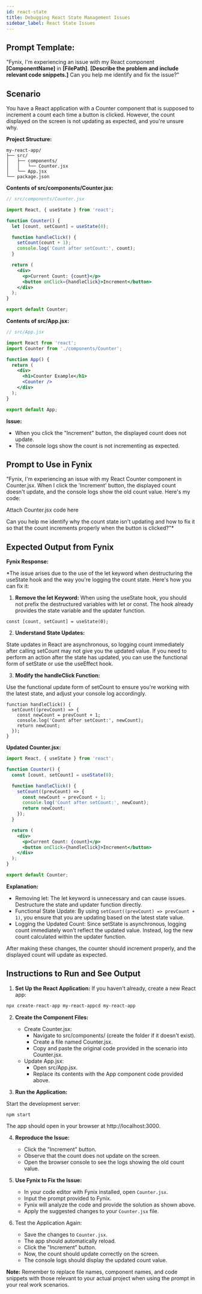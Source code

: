 ```yaml
---
id: react-state
title: Debugging React State Management Issues
sidebar_label: React State Issues
---
```


## Prompt Template:
"Fynix, I'm experiencing an issue with my React component **[ComponentName]** in **[FilePath]**. **[Describe the problem and include relevant code snippets.]** Can you help me identify and fix the issue?"




## Scenario

You have a React application with a Counter component that is supposed to increment a count each time a button is clicked. However, the count displayed on the screen is not updating as expected, and you're unsure why.

**Project Structure:**

```
my-react-app/
├── src/
│   ├── components/
│   │   └── Counter.jsx
│   └── App.jsx
└── package.json
```

**Contents of src/components/Counter.jsx:**

```jsx
// src/components/Counter.jsx

import React, { useState } from 'react';

function Counter() {
  let [count, setCount] = useState(0);

  function handleClick() {
    setCount(count + 1);
    console.log('Count after setCount:', count);
  }

  return (
    <div>
      <p>Current Count: {count}</p>
      <button onClick={handleClick}>Increment</button>
    </div>
  );
}

export default Counter;
```

**Contents of src/App.jsx:**

```jsx
// src/App.jsx

import React from 'react';
import Counter from './components/Counter';

function App() {
  return (
    <div>
      <h1>Counter Example</h1>
      <Counter />
    </div>
  );
}

export default App;
```

**Issue:**

* When you click the "Increment" button, the displayed count does not update.
* The console logs show the count is not incrementing as expected.


## Prompt to Use in Fynix

"Fynix, I'm experiencing an issue with my React Counter component in Counter.jsx. When I click the 'Increment' button, the displayed count doesn't update, and the console logs show the old count value. Here's my code:

Attach Counter.jsx code here

Can you help me identify why the count state isn't updating and how to fix it so that the count increments properly when the button is clicked?"*


## Expected Output from Fynix

**Fynix Response:**

*The issue arises due to the use of the let keyword when destructuring the useState hook and the way you're logging the count state. Here's how you can fix it:


1. **Remove the let Keyword:**
    When using the useState hook, you should not prefix the destructured variables with let or const. The hook already provides the state variable and the updater function.

```const [count, setCount] = useState(0);```

2. **Understand State Updates:**

State updates in React are asynchronous, so logging count immediately after calling setCount may not give you the updated value. If you need to perform an action after the state has updated, you can use the functional form of setState or use the useEffect hook.

3. **Modify the handleClick Function:**

Use the functional update form of setCount to ensure you're working with the latest state, and adjust your console log accordingly.

```
function handleClick() {
  setCount((prevCount) => {
    const newCount = prevCount + 1;
    console.log('Count after setCount:', newCount);
    return newCount;
  });
}
```

**Updated Counter.jsx:**

```jsx
import React, { useState } from 'react';

function Counter() {
  const [count, setCount] = useState(0);

  function handleClick() {
    setCount((prevCount) => {
      const newCount = prevCount + 1;
      console.log('Count after setCount:', newCount);
      return newCount;
    });
  }

  return (
    <div>
      <p>Current Count: {count}</p>
      <button onClick={handleClick}>Increment</button>
    </div>
  );
}

export default Counter;
```

**Explanation:**

* Removing let: The let keyword is unnecessary and can cause issues. Destructure the state and updater function directly.
* Functional State Update: By using `setCount((prevCount) => prevCount + 1)`, you ensure that you are updating based on the latest state value.
* Logging the Updated Count: Since setState is asynchronous, logging count immediately won't reflect the updated value. Instead, log the new count calculated within the updater function.

After making these changes, the counter should increment properly, and the displayed count will update as expected.




## Instructions to Run and See Output

1. **Set Up the React Application:**
    If you haven't already, create a new React app:

```bash
npx create-react-app my-react-appcd my-react-app
```

2. **Create the Component Files:**

    * Create Counter.jsx:
        * Navigate to src/components/ (create the folder if it doesn't exist).
        * Create a file named Counter.jsx.
        * Copy and paste the original code provided in the scenario into Counter.jsx.
    * Update App.jsx:
        * Open src/App.jsx.
        * Replace its contents with the App component code provided above.

3. **Run the Application:**

Start the development server:

```bash
npm start
```

The app should open in your browser at http://localhost:3000.

4. **Reproduce the Issue:**

    * Click the "Increment" button.
    * Observe that the count does not update on the screen.
    * Open the browser console to see the logs showing the old count value.

5. **Use Fynix to Fix the Issue:**

    * In your code editor with Fynix installed, open `Counter.jsx`.
    * Input the prompt provided to Fynix.
    * Fynix will analyze the code and provide the solution as shown above.
    * Apply the suggested changes to your `Counter.jsx` file.

6. Test the Application Again:

    * Save the changes to `Counter.jsx`.
    * The app should automatically reload.
    * Click the "Increment" button.
    * Now, the count should update correctly on the screen.
    * The console logs should display the updated count value.


**Note:** Remember to replace file names, component names, and code snippets with those relevant to your actual project when using the prompt in your real work scenarios.